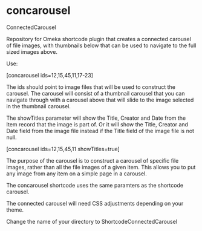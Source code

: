 concarousel
===========

ConnectedCarousel

Repository for Omeka shortcode plugin that creates a connected carousel of file images, with thumbnails below that can be used to navigate to the full sized images above.

Use:

[concarousel ids=12,15,45,11,17-23]

The ids should point to image files that will be used to construct the carousel. The carousel will consist of a thumbnail carousel that you can navigate through with a carousel above that will slide to the image selected in the thumbnail carousel.

The showTitles parameter will show the Title, Creator and Date from the Item record that the image is part of. Or it will show the Title, Creator and Date field from the image file instead if the Title field of the image file is not null.

[concarousel ids=12,15,45,11 showTitles=true]

The purpose of the carousel is to construct a carousel of specific file images, rather than all the file images of a given item. This allows you to put any image from any item on a simple page in a carousel.

The concarousel shortcode uses the same paramters as the shortcode carousel.

The connected carousel will need CSS adjustments depending on your theme.

Change the name of your directory to ShortcodeConnectedCarousel
